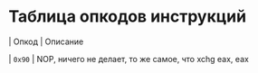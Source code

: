 # Таблица опкодов инструкций

| Опкод  | Описание

| `0x90` | NOP, ничего не делает, то же самое, что xchg eax, eax